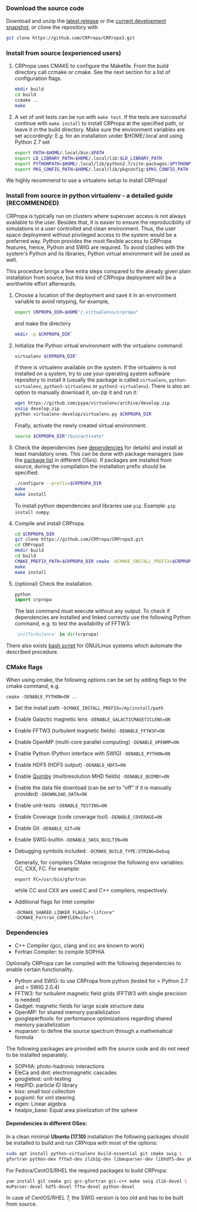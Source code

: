 ### <a name="Download">Download the source code

Download and unzip the [latest release](https://github.com/CRPropa/CRPropa3/releases/latest) or the
[current development snapshot](https://github.com/CRPropa/CRPropa3/archive/master.zip), or clone the
repository with

```sh
git clone https://github.com/CRPropa/CRPropa3.git
```

### <a name="Install">Install from source (experienced users)

1. CRPropa uses CMAKE to configure the Makefile. From the build directory call
   ccmake or cmake. See the next section for a list of configuration flags.
    ```sh
    mkdir build
    cd build
    ccmake ..
    make
    ```

2. A set of unit tests can be run with ```make test```. If the tests are
   successful continue with ```make install``` to install CRPropa at the
   specified path, or leave it in the build directory.  Make sure the
   environment variables are set accordingly: E.g. for an installation under
   $HOME/.local and using Python 2.7 set
    ```sh
    export PATH=$HOME/.local/bin:$PATH
    export LD_LIBRARY_PATH=$HOME/.local/lib:$LD_LIBRARY_PATH
    export PYTHONPATH=$HOME/.local/lib/python2.7/site-packages:$PYTHONPATH
    export PKG_CONFIG_PATH=$HOME/.local/lib/pkgconfig:$PKG_CONFIG_PATH
    ```

We highly recommend to use a virtualenv setup to install CRPropa!

### <a name="virtualenv">Install from source in python virtualenv - a detailed guide (RECOMMENDED)

CRPropa is typically run on clusters where superuser access is not always available to the user. Besides that, it is easier to ensure the reproducibility of simulations in a user controlled and clean environment.
Thus, the user space deployment without privileged access to the system would be a preferred way. Python provides the most flexible access to CRPropa features, hence, Python and SWIG are required. To avoid clashes with the system's Python and its libraries, Python virtual environment will be used as well.

This procedure brings a few extra steps compared to the already given plain installation from source, but this kind of CRPropa deployment will be a worthwhile effort afterwards.

1. Choose a location of the deployment and save it in an environment variable to avoid retyping, for example, 
    ```sh
    export CRPROPA_DIR=$HOME"/.virtualenvs/crpropa"
    ```
    and make the directory
    ```sh
    mkdir -p $CRPROPA_DIR`
    ```

2. Initialize the Python virtual environment with the virtualenv command.
    ```sh
    virtualenv $CRPROPA_DIR`
    ```
    if there is virtualenv available on the system.
    If the virtualenv is not installed on a system, try to use your operating system software repository to install it (usually the package is called `virtualenv`, `python-virtualenv`, `python3-virtualenv` or `python2-virtualenv`). There is also an option to manually download it, un-zip it and run it:
    ```sh
    wget https://github.com/pypa/virtualenv/archive/develop.zip
    unzip develop.zip
    python virtualenv-develop/virtualenv.py $CRPROPA_DIR
    ```

    Finally, activate the newly created virtual environment:
    ```sh
    source $CRPROPA_DIR"/bin/activate"
    ```

3. Check the dependencies (see  [dependencies](#Dependencies) for details) and install at least mandatory ones. This can be done with package managers (see the [package list](#dependencies-in-different-oses) in different OSes). If packages are installed from source, during the compilation the installation prefix should be specified:
    ```sh
    ./configure --prefix=$CRPROPA_DIR
    make
    make install
    ```
    
    To install python dependencies and libraries use `pip`. Example: `pip install numpy`.

4. Compile and install CRPropa.
    ```sh
    cd $CRPROPA_DIR
    git clone https://github.com/CRPropa/CRPropa3.git
    cd CRPropa3
    mkdir build
    cd build
    CMAKE_PREFIX_PATH=$CRPROPA_DIR cmake -DCMAKE_INSTALL_PREFIX=$CRPROPA_DIR ..
    make
    make install
    ```

5. (optional) Check the installation.
    ```python
    python
    import crpropa
    ```
    The last command must execute without any output. To check if dependencies are installed and linked correctly use the following Python command, e.g. to test the availability of FFTW3:
    ```python
    'initTurbulence' in dir(crpropa)
    ```

There also exists [bash script](https://github.com/adundovi/CRPropa3-scripts/tree/master/deploy_crpropa) for GNU/Linux systems which automate the described procedure.

### CMake flags
When using cmake, the following options can be set by adding flags to the cmake command, e.g.
```
cmake -DENABLE_PYTHON=ON ..
```

+ Set the install path ```-DCMAKE_INSTALL_PREFIX=/my/install/path```
+ Enable Galactic magnetic lens ```-DENABLE_GALACTICMAGETICLENS=ON```
+ Enable FFTW3 (turbulent magnetic fields) ```-DENABLE_FFTW3F=ON```
+ Enable OpenMP (multi-core parallel computing) ```-DENABLE_OPENMP=ON```
+ Enable Python (Python interface with SWIG) ```-DENABLE_PYTHON=ON```
+ Enable HDF5 (HDF5 output) ```-DENABLE_HDF5=ON```
+ Enable [Quimby](https://forge.physik.rwth-aachen.de/public/quimby/mhd/) (multiresolution MHD fields) ```-DENABLE_QUIMBY=ON```
+ Enable the data file download (can be set to "off" if it is manually provided) ```-DDOWNLOAD_DATA=ON```
+ Enable unit-tests ```-DENABLE_TESTING=ON```
+ Enable Coverage (code coverage tool) ```-DENABLE_COVERAGE=ON```
+ Enable Git ```-DENABLE_GIT=ON```
+ Enable SWIG-builtin ```-DENABLE_SWIG_BUILTIN=ON```     
+ Debugging symbols included: ```-DCMAKE_BUILD_TYPE:STRING=Debug```                                                                                                                                                             

  Generally, for compilers CMake recognise the following env variables: CC, CXX, FC. For example:
  ```
  export FC=/usr/bin/gfortran
  ```
  while CC and CXX are used C and C++ compilers, respectively.

+ Additional flags for Intel compiler
  ```
  -DCMAKE_SHARED_LINKER_FLAGS="-lifcore"
  -DCMAKE_Fortran_COMPILER=ifort
  ```

### <a name="Dependencies"></a>Dependencies
+ C++ Compiler (gcc, clang and icc are known to work)
+ Fortran Compiler: to compile SOPHIA

Optionally CRPropa can be compiled with the following dependencies to enable certain functionality.
+ Python and SWIG: to use CRPropa from python (tested for > Python 2.7 and > SWIG 2.0.4)
+ FFTW3: for turbulent magnetic field grids (FFTW3 with single precision is needed)
+ Gadget: magnetic fields for large scale structure data
+ OpenMP: for shared memory parallelization
+ googleperftools: for performance optimizations regarding shared memory parallelization
+ muparser: to define the source spectrum through a mathematical formula

The following packages are provided with the source code and do not need to be installed separately.
+ SOPHIA: photo-hadronic interactions
+ EleCa and dint: electromagnetic cascades
+ googletest: unit-testing
+ HepPID: particle ID library
+ kiss: small tool collection
+ pugixml: for xml steering
+ eigen: Linear algebra
+ healpix_base: Equal area pixelization of the sphere

#### <a name="OS"></a>Dependencies in different OSes:

In a clean minimal **Ubuntu (17.10)** installation the following packages should be installed to build and run CRPropa with most of the options:
  ```sh
  sudo apt install python-virtualenv build-essential git cmake swig \
  gfortran python-dev fftw3-dev zlib1g-dev libmuparser-dev libhdf5-dev pkg-config
  ```

For Fedora/CentOS/RHEL the required packages to build CRPropa:
   ```sh
   yum install git cmake gcc gcc-gfortran gcc-c++ make swig zlib-devel \
   muParser-devel hdf5-devel fftw-devel python-devel
  ```
In case of CentOS/RHEL 7, the SWIG version is too old and has to be built from source.